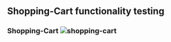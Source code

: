 ## Shopping-Cart functionality testing

### Shopping-Cart ![shopping-cart](https://user-images.githubusercontent.com/67066348/153722563-455a94e6-e8af-407a-9584-fda89a353af1.png)
